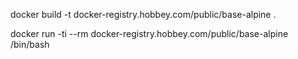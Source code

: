 docker build -t docker-registry.hobbey.com/public/base-alpine .

docker run -ti --rm docker-registry.hobbey.com/public/base-alpine /bin/bash
